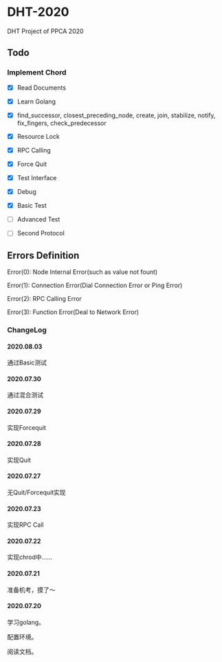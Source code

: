 # DHT-2020
DHT Project of PPCA 2020

## Todo

### Implement Chord

- [x] Read Documents

- [X] Learn Golang

- [x] find_successor, closest_preceding_node, create, join, stabilize, notify, fix_fingers, check_predecessor

- [x] Resource Lock

- [x] RPC Calling

- [x] Force Quit

- [x] Test Interface

- [x] Debug

- [x] Basic Test

- [ ] Advanced Test

- [ ] Second Protocol

## Errors Definition

Error(0): Node Internal Error(such as value not fount)

Error(1): Connection Error(Dial Connection Error or Ping Error)

Error(2): RPC Calling Error

Error(3): Function Error(Deal to Network Error)

### ChangeLog

#### 2020.08.03

通过Basic测试

#### 2020.07.30

通过混合测试

#### 2020.07.29

实现Forcequit

#### 2020.07.28

实现Quit

#### 2020.07.27

无Quit/Forcequit实现

#### 2020.07.23

实现RPC Call

#### 2020.07.22

实现chrod中......

#### 2020.07.21

准备机考，摸了～

#### 2020.07.20

学习golang。

配置环境。

阅读文档。